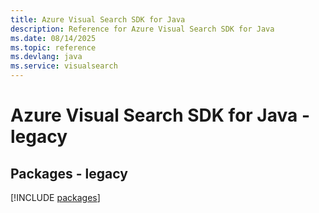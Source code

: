```yaml
---
title: Azure Visual Search SDK for Java
description: Reference for Azure Visual Search SDK for Java
ms.date: 08/14/2025
ms.topic: reference
ms.devlang: java
ms.service: visualsearch
---
```

# Azure Visual Search SDK for Java - legacy
## Packages - legacy
[!INCLUDE [packages](visual-search-index.md)]